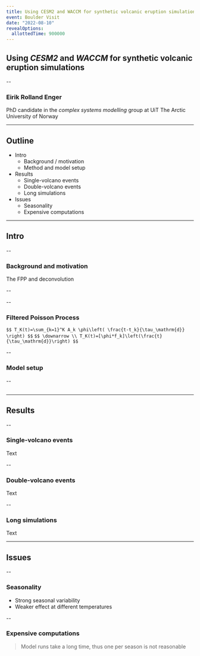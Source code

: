 ```yaml
---
title: Using CESM2 and WACCM for synthetic volcanic eruption simulations
event: Boulder Visit
date: "2022-08-10"
revealOptions:
  allottedTime: 900000
---
```


## Using _CESM2_ and _WACCM_ for synthetic volcanic eruption simulations

--

### Eirik Rolland Enger

PhD candidate in the _complex systems modelling_ group at UiT The Arctic University of
Norway

---

## Outline

- Intro
  - Background / motivation <!-- .element class="fragment" -->
  - Method and model setup <!-- .element class="fragment" -->
- Results
  - Single-volcano events <!-- .element class="fragment" -->
  - Double-volcano events <!-- .element class="fragment" -->
  - Long simulations <!-- .element class="fragment" -->
- Issues
  - Seasonality <!-- .element class="fragment" -->
  - Expensive computations <!-- .element class="fragment" -->

---

## Intro

--

### Background and motivation

The FPP and deconvolution

--

<!-- .slide: data-background-color="#002f4b" -->
<!-- .slide: data-background-video-loop="true" -->
<!-- .slide: data-background-video="https://github.com/engeir/presentations-files/raw/9a4f6b9150206f27120130b18d8ac09f68469465/2021/fysikermotet/animation.mp4" -->
<!-- .slide: data-background-size="contain" -->

--

### Filtered Poisson Process

`
$$
T_K(t)=\sum_{k=1}^K A_k \phi\left( \frac{t-t_k}{\tau_\mathrm{d}} \right)
$$
`
`
$$
\downarrow \\
T_K(t)=[\phi*f_k]\left(\frac{t}{\tau_\mathrm{d}}\right)
$$
` <!-- .element class="fragment" -->

--

### Model setup

--

<a href="https://github.com/engeir/volcano-cooking#volcano-cooking" target="_blank"><img
data-src="https://opengraph.githubassets.com/0272a6274f1088fbd84c0a90f3d6d5abd7446f7e/engeir/volcano-cooking"></a>

---

## Results

--

### Single-volcano events

Text

--

### Double-volcano events

Text

--

### Long simulations

Text

---

## Issues

--

### Seasonality

- Strong seasonal variability
- Weaker effect at different temperatures

--

### Expensive computations

> Model runs take a long time, thus one per season is not reasonable
